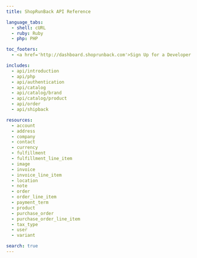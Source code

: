 ```yaml
---
title: ShopRunBack API Reference

language_tabs:
  - shell: cURL
  - ruby: Ruby
  - php: PHP

toc_footers:
  - <a href='http://dashboard.shoprunback.com'>Sign Up for a Developer Key</a>

includes:
  - api/introduction
  - api/php
  - api/authentication
  - api/catalog
  - api/catalog/brand
  - api/catalog/product
  - api/order
  - api/shipback

resources:
  - account
  - address
  - company
  - contact
  - currency
  - fulfillment
  - fulfillment_line_item
  - image
  - invoice
  - invoice_line_item
  - location
  - note
  - order
  - order_line_item
  - payment_term
  - product
  - purchase_order
  - purchase_order_line_item
  - tax_type
  - user
  - variant

search: true
---
```



